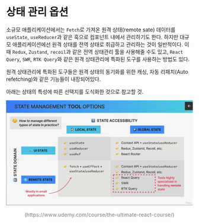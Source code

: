 # 상태 관리 옵션

소규모 애플리케이션에서는 `Fetch`로 가져온 원격 상태(remote sate) 데이터를 `useState`, `useReducer`과 같은 훅으로 컴포넌트 내에서 관리하기도 한다. 하지만 대규모 애플리케이션에선 원격 상태를 전역 상태로 취급하고 관리하는 것이 일반적이다. 이때 `Redux`, `Zustand`, `recoil`과 같은 전역 상태관리 툴을 사용해줄 수도 있고, `React Query`, `SWR`, `RTK Query`와 같은 원격 상태관리에 특화된 도구를 사용하는 방법도 있다.

원격 상태관리에 특화된 도구들은 원격 상태의 동기화를 위한 캐싱, 자동 리패치(Auto refetching)와 같은 기능들이 내장되어있다.

아래는 상태의 특성에 따른 선택지를 도식화한 것으로 참고할 것.

<div style="text-align: center">
  <img src="./img/상태 관리 옵션.jpg" width="650px" heigth="550px" style="margin: 0 auto"/>
  <p style="color: gray">(https://www.udemy.com/course/the-ultimate-react-course/)</p>
</div>
